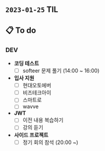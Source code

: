 ## `2023-01-25` TIL

## 📋 To do

### DEV

+ **코딩 테스트**
  + [ ] softeer 문제 풀기 (14:00 ~ 16:00)

+ **입사 지원**
  + [ ] 현대오토에버
  + [ ] 비즈테크아이
  + [ ] 스마트로
  + [ ] wavve

+ **JWT**
  + [ ] 이전 내용 복습하기
  + [ ] 강의 듣기

+ **사이드 프로젝트**
  + [ ] 정기 회의 참석 (20:00 ~)